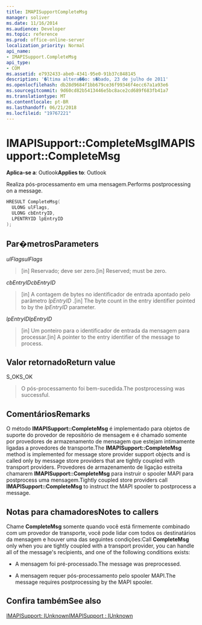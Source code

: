 ```yaml
---
title: IMAPISupportCompleteMsg
manager: soliver
ms.date: 11/16/2014
ms.audience: Developer
ms.topic: reference
ms.prod: office-online-server
localization_priority: Normal
api_name:
- IMAPISupport.CompleteMsg
api_type:
- COM
ms.assetid: e7932433-abe0-4341-95e0-91b37c848145
description: '�ltima altera��o: s�bado, 23 de julho de 2011'
ms.openlocfilehash: db28d9684f1bb679ce36f99346f4ecc67a1a93e6
ms.sourcegitcommit: 9d60cd82b5413446e5bc8ace2cd689f683fb41a7
ms.translationtype: MT
ms.contentlocale: pt-BR
ms.lasthandoff: 06/21/2018
ms.locfileid: "19767221"
---
```

# <a name="imapisupportcompletemsg"></a><span data-ttu-id="83c54-103">IMAPISupport::CompleteMsg</span><span class="sxs-lookup"><span data-stu-id="83c54-103">IMAPISupport::CompleteMsg</span></span>

  
  
<span data-ttu-id="83c54-104">**Aplica-se a**: Outlook</span><span class="sxs-lookup"><span data-stu-id="83c54-104">**Applies to**: Outlook</span></span> 
  
<span data-ttu-id="83c54-105">Realiza pós-processamento em uma mensagem.</span><span class="sxs-lookup"><span data-stu-id="83c54-105">Performs postprocessing on a message.</span></span> 
  
```cpp
HRESULT CompleteMsg(
  ULONG ulFlags,
  ULONG cbEntryID,
  LPENTRYID lpEntryID
);
```

## <a name="parameters"></a><span data-ttu-id="83c54-106">Par�metros</span><span class="sxs-lookup"><span data-stu-id="83c54-106">Parameters</span></span>

 <span data-ttu-id="83c54-107">_ulFlags_</span><span class="sxs-lookup"><span data-stu-id="83c54-107">_ulFlags_</span></span>
  
> <span data-ttu-id="83c54-108">[in] Reservado; deve ser zero.</span><span class="sxs-lookup"><span data-stu-id="83c54-108">[in] Reserved; must be zero.</span></span>
    
 <span data-ttu-id="83c54-109">_cbEntryID_</span><span class="sxs-lookup"><span data-stu-id="83c54-109">_cbEntryID_</span></span>
  
> <span data-ttu-id="83c54-110">[in] A contagem de bytes no identificador de entrada apontado pelo parâmetro _lpEntryID_ .</span><span class="sxs-lookup"><span data-stu-id="83c54-110">[in] The byte count in the entry identifier pointed to by the  _lpEntryID_ parameter.</span></span> 
    
 <span data-ttu-id="83c54-111">_lpEntryID_</span><span class="sxs-lookup"><span data-stu-id="83c54-111">_lpEntryID_</span></span>
  
> <span data-ttu-id="83c54-112">[in] Um ponteiro para o identificador de entrada da mensagem para processar.</span><span class="sxs-lookup"><span data-stu-id="83c54-112">[in] A pointer to the entry identifier of the message to process.</span></span>
    
## <a name="return-value"></a><span data-ttu-id="83c54-113">Valor retornado</span><span class="sxs-lookup"><span data-stu-id="83c54-113">Return value</span></span>

<span data-ttu-id="83c54-114">S_OK</span><span class="sxs-lookup"><span data-stu-id="83c54-114">S_OK</span></span> 
  
> <span data-ttu-id="83c54-115">O pós-processamento foi bem-sucedida.</span><span class="sxs-lookup"><span data-stu-id="83c54-115">The postprocessing was successful.</span></span>
    
## <a name="remarks"></a><span data-ttu-id="83c54-116">Comentários</span><span class="sxs-lookup"><span data-stu-id="83c54-116">Remarks</span></span>

<span data-ttu-id="83c54-117">O método **IMAPISupport::CompleteMsg** é implementado para objetos de suporte do provedor de repositório de mensagem e é chamado somente por provedores de armazenamento de mensagem que estejam intimamente ligadas a provedores de transporte.</span><span class="sxs-lookup"><span data-stu-id="83c54-117">The **IMAPISupport::CompleteMsg** method is implemented for message store provider support objects and is called only by message store providers that are tightly coupled with transport providers.</span></span> <span data-ttu-id="83c54-118">Provedores de armazenamento de ligação estreita chamarem **IMAPISupport::CompleteMsg** para instruir o spooler MAPI para postprocess uma mensagem.</span><span class="sxs-lookup"><span data-stu-id="83c54-118">Tightly coupled store providers call **IMAPISupport::CompleteMsg** to instruct the MAPI spooler to postprocess a message.</span></span> 
  
## <a name="notes-to-callers"></a><span data-ttu-id="83c54-119">Notas para chamadores</span><span class="sxs-lookup"><span data-stu-id="83c54-119">Notes to callers</span></span>

<span data-ttu-id="83c54-120">Chame **CompleteMsg** somente quando você está firmemente combinado com um provedor de transporte, você pode lidar com todos os destinatários da mensagem e houver uma das seguintes condições:</span><span class="sxs-lookup"><span data-stu-id="83c54-120">Call **CompleteMsg** only when you are tightly coupled with a transport provider, you can handle all of the message's recipients, and one of the following conditions exists:</span></span> 
  
- <span data-ttu-id="83c54-121">A mensagem foi pré-processado.</span><span class="sxs-lookup"><span data-stu-id="83c54-121">The message was preprocessed.</span></span>
    
- <span data-ttu-id="83c54-122">A mensagem requer pós-processamento pelo spooler MAPI.</span><span class="sxs-lookup"><span data-stu-id="83c54-122">The message requires postprocessing by the MAPI spooler.</span></span>
    
## <a name="see-also"></a><span data-ttu-id="83c54-123">Confira também</span><span class="sxs-lookup"><span data-stu-id="83c54-123">See also</span></span>



[<span data-ttu-id="83c54-124">IMAPISupport: IUnknown</span><span class="sxs-lookup"><span data-stu-id="83c54-124">IMAPISupport : IUnknown</span></span>](imapisupportiunknown.md)


